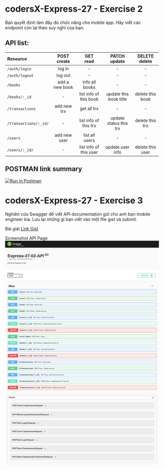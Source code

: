 # codersX-Express-27 - Exercise 2
Bạn quyết định làm đầy đủ chức năng cho mobile app. Hãy viết các endpoint còn lại theo suy nghĩ của bạn.

## API list:

Resource|POST<br>create|GET<br>read|PATCH<br>update|DELETE<br>delete|
:-|:-:|:-:|:-:|:-:|
`/auth/login`|log in|-|-|-|
`/auth/logout`|log out|-|-|-|
`/books`|add a new book|info all books|-|-|
`/books/:_id`|-|list info of this book|update this book title|delete this book|
`/transactions`|add new trx|get all trx|-|-|
`/transactions/:_id/`|-|list info of this trx|update status this trx|delete this trx|
`/users`|add new user|list all users|-|-|
`/users/:_id/`|-|list info of this user|update user info|delete this user|

## POSTMAN link summary
[![Run in Postman](https://run.pstmn.io/button.svg)](https://app.getpostman.com/run-collection/1822c2e6ee5841368ca7) 

# codersX-Express-27 - Exercise 3
Nghiên cứu Swagger để viết API documentation gửi cho anh bạn mobile engineer kia. Lưu lại những gì bạn viết vào một file gist và submit.

Bài giải [Link Gist](https://gist.github.com/longpos222/f48b01d34f371d72e55d039e09791dc9)

Screenshot API Page
![Image](./public/uploads/SwaggerUI-api-docs.png)

